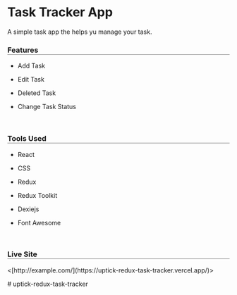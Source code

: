 # Task Tracker App 

<p>A simple task app the helps yu manage your task.</p>

<h3 style="border-bottom: 1px solid gray;">Features</h3>

* Add Task

* Edit Task

* Deleted Task

* Change Task Status

</br>

<h3 style="border-bottom: 1px solid gray;">Tools Used</h3>

* React

* CSS

* Redux

* Redux Toolkit

* Dexiejs

* Font Awesome

</br>

<h3 style="border-bottom: 1px solid gray;">Live Site</h3>
<[http://example.com/](https://uptick-redux-task-tracker.vercel.app/)>




#   u p t i c k - r e d u x - t a s k - t r a c k e r 
 
 
